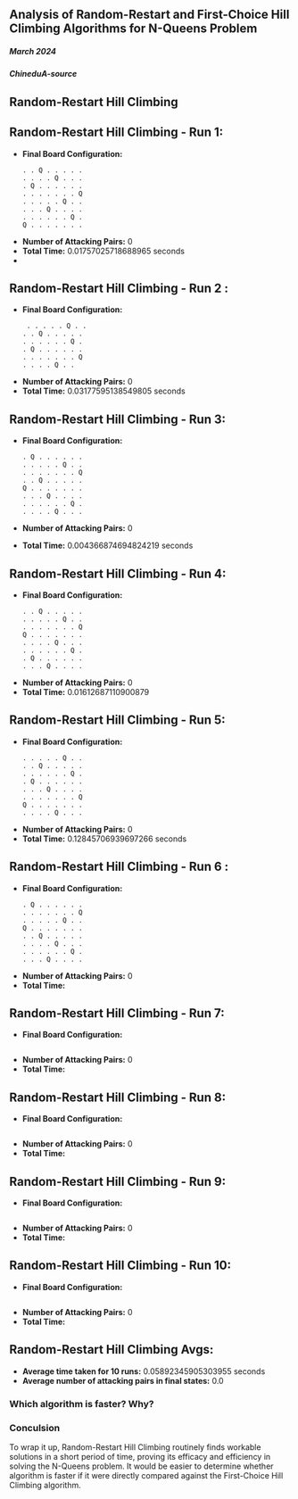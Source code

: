 
## Analysis of Random-Restart and First-Choice Hill Climbing Algorithms for N-Queens Problem
##### March 2024
##### ChineduA-source

 ## Random-Restart Hill Climbing

## Random-Restart Hill Climbing - Run 1:
- **Final Board Configuration:**
    ```
    . . Q . . . . .
    . . . . Q . . .
    . Q . . . . . .
    . . . . . . . Q
    . . . . . Q . .
    . . . Q . . . .
    . . . . . . Q .
    Q . . . . . . .
    ```
- **Number of Attacking Pairs:** 0
- **Total Time:** 0.01757025718688965 seconds
- 

## Random-Restart Hill Climbing - Run 2 :
- **Final Board Configuration:**
    ```
     . . . . . Q . .
    . . Q . . . . .
    . . . . . . Q .
    . Q . . . . . .
    . . . . . . . Q
    . . . . Q . .
    ```
- **Number of Attacking Pairs:** 0
- **Total Time:** 0.03177595138549805 seconds


## Random-Restart Hill Climbing - Run 3:
- **Final Board Configuration:**
    ```
    . Q . . . . . .
    . . . . . Q . .
    . . . . . . . Q
    . . Q . . . . .
    Q . . . . . . .
    . . . Q . . . .
    . . . . . . Q .
    . . . . Q . . .
    ```

- **Number of Attacking Pairs:** 0
- **Total Time:** 0.004366874694824219 seconds


## Random-Restart Hill Climbing - Run 4:
- **Final Board Configuration:**
    ```
    . . Q . . . . .
    . . . . . Q . .
    . . . . . . . Q
    Q . . . . . . .
    . . . . Q . . .
    . . . . . . Q .
    . Q . . . . . .
    . . . Q . . . .
    ```
- **Number of Attacking Pairs:** 0
- **Total Time:** 0.01612687110900879

## Random-Restart Hill Climbing - Run 5:
- **Final Board Configuration:**
    ```
   . . . . . Q . .
    . . Q . . . . .
    . . . . . . Q .
    . Q . . . . . .
    . . . Q . . . .
    . . . . . . . Q
    Q . . . . . . .
    . . . . Q . . . 
    ```
- **Number of Attacking Pairs:** 0
- **Total Time:** 0.12845706939697266 seconds

## Random-Restart Hill Climbing - Run 6 :
- **Final Board Configuration:**
    ```
    . Q . . . . . .
    . . . . . . . Q
    . . . . . Q . .
    Q . . . . . . .
    . . Q . . . . .
    . . . . Q . . .
    . . . . . . Q .
    . . . Q . . . .
    ```
- **Number of Attacking Pairs:** 0
- **Total Time:** 

## Random-Restart Hill Climbing - Run 7:
- **Final Board Configuration:**
    ```
   
    ```
- **Number of Attacking Pairs:** 0
- **Total Time:** 

## Random-Restart Hill Climbing - Run 8:
- **Final Board Configuration:**
    ```
   
    ```
- **Number of Attacking Pairs:** 0
- **Total Time:** 


## Random-Restart Hill Climbing - Run 9:
- **Final Board Configuration:**
    ```
   
    ```
- **Number of Attacking Pairs:** 0
- **Total Time:** 


## Random-Restart Hill Climbing - Run 10:
- **Final Board Configuration:**
    ```
   
    ```
- **Number of Attacking Pairs:** 0
- **Total Time:** 


## Random-Restart Hill Climbing Avgs:
- **Average time taken for 10 runs:** 0.05892345905303955 seconds
- **Average number of attacking pairs in final states:** 0.0


### Which algorithm is faster? Why?


### Conculsion 

To wrap it up, Random-Restart Hill Climbing routinely finds workable solutions in a short period of time, proving its efficacy and efficiency in solving the N-Queens problem. It would be easier to determine whether algorithm is faster if it were directly compared against the First-Choice Hill Climbing algorithm.


